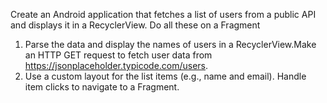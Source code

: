 Create an Android application that fetches a list of users from a public API and displays it in a RecyclerView. Do all these on a Fragment
1. Parse the data and display the names of users in a RecyclerView.Make an HTTP GET request to fetch user data from https://jsonplaceholder.typicode.com/users.
2. Use a custom layout for the list items (e.g., name and email).
Handle item clicks to navigate to a Fragment.
